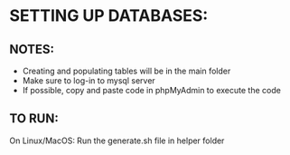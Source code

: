 # SETTING UP DATABASES:

## NOTES:
- Creating and populating tables will be in the main folder
- Make sure to log-in to mysql server
- If possible, copy and paste code in phpMyAdmin to execute the code

## TO RUN:

On Linux/MacOS:
Run the generate.sh file in helper folder